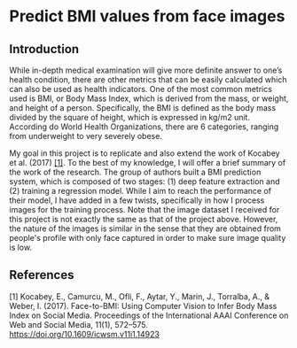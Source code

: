 # Predict BMI values from face images

## Introduction 
While in-depth medical examination will give more definite answer to one’s health condition, there are other metrics that can be easily calculated which can also be used as health indicators. One of the most common metrics used is BMI, or Body Mass Index, which is derived from the mass, or weight, and height of a person. Specifically, the BMI is defined as the body mass divided by the square of height, which is expressed in kg/m2 unit. According do World Health Organizations, there are 6 categories, ranging from underweight to very severely obese. 

My goal in this project is to replicate and also extend the work of Kocabey et al. (2017) [[1]](#1). To the best of my knowledge, I will offer a brief summary of the work of the research. The group of authors built a BMI prediction system, which is composed of two stages: (1) deep feature extraction and (2) training a regression model. While I aim to reach the performance of their model, I have added in a few twists, specifically in how I process images for the training process. Note that the image dataset I received for this project is not exactly the same as that of the project above. However, the nature of the images is similar in the sense that they are obtained from people's profile with only face captured in order to make sure image quality is low. 




## References
<a id="1">[1]</a> 
Kocabey, E., Camurcu, M., Ofli, F., Aytar, Y., Marin, J., Torralba, A., & Weber, I. (2017). Face-to-BMI: Using Computer Vision to Infer Body Mass Index on Social Media. Proceedings of the International AAAI Conference on Web and Social Media, 11(1), 572–575. https://doi.org/10.1609/icwsm.v11i1.14923
